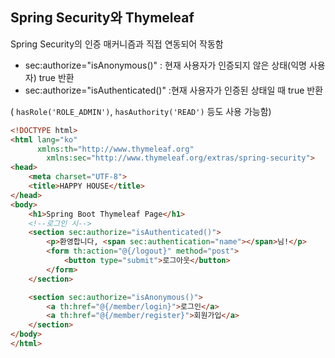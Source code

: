 ## Spring Security와 Thymeleaf
 Spring Security의 인증 매커니즘과 직접 연동되어 작동함
- sec:authorize="isAnonymous()" : 현재 사용자가 인증되지 않은 상태(익명 사용자) true 반환
- sec:authorize="isAuthenticated()" :현재 사용자가 인증된 상태일 때 true 반환

( `hasRole('ROLE_ADMIN')`, `hasAuthority('READ')` 등도 사용 가능함)

```html
<!DOCTYPE html>
<html lang="ko"
      xmlns:th="http://www.thymeleaf.org"
        xmlns:sec="http://www.thymeleaf.org/extras/spring-security">
<head>
    <meta charset="UTF-8">
    <title>HAPPY HOUSE</title>
</head>
<body>
    <h1>Spring Boot Thymeleaf Page</h1>
    <!--로그인 시-->
    <section sec:authorize="isAuthenticated()">
        <p>환영합니다, <span sec:authentication="name"></span>님!</p>
        <form th:action="@{/logout}" method="post">
            <button type="submit">로그아웃</button>
        </form>
    </section>

    <section sec:authorize="isAnonymous()">
        <a th:href="@{/member/login}">로그인</a>
        <a th:href="@{/member/register}">회원가입</a>
    </section>
</body>
</html>
```

